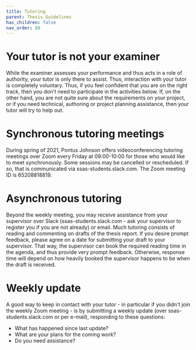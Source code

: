```yaml
---
title: Tutoring
parent: Thesis Guidelines
has_children: false
nav_order: 80
---
```


# Your tutor is not your examiner
While the examiner assesses your performance and thus acts in a role of authority, your tutor is only there to assist. Thus, interaction with your tutor is completely voluntary. Thus, if you feel confident that you are on the right track, then you don't need to participate in the activities below. If, on the other hand, you are not quite sure about the requirements on your project, or if you need technical, authoring or project planning assistance, then your tutor will try to help out.

# Synchronous tutoring meetings

During spring of 2021, Pontus Johnson offers videoconferencing tutoring meetings over Zoom every Friday at 09:00-10:00 for those who would like to meet synchronously. Some sessions may be cancelled or rescheduled. If so, that is communicated via ssas-students.slack.com. The Zoom meeting ID is 65208818819.

# Asynchronous tutoring

Beyond the weekly meeting, you may receive assistance from your supervisor over Slack (ssas-students.slack.com - ask your supervisor to register you if you are not already) or email. Much tutoring consists of reading and commenting on drafts of the thesis report. If you desire prompt feedback, please agree on a date for submitting your draft to your supervisor. That way, the supervisor can book the required reading time in the agenda, and thus provide very prompt feedback. Otherwise, response time will depend on how heavily booked the supervisor happens to be when the draft is received.

# Weekly update

A good way to keep in contact with your tutor - in particular if you didn't join the weekly Zoom meeting - is by submitting a weekly update (over ssas-students.slack.com or per e-mail), responding to these questions:
- What has happened since last update?
- What are your plans for the coming work?
- Do you need assistance?
